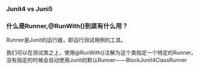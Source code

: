 ### Junit4 vs Juni5







### 什么是Runner,@RunWith()到底有什么用？

Runner是Junit的运行器，即运行测试用例的工具。

我们可以在测试类之上，使用@RunWith()注解为这个类指定一个特定的Runner。没有指定的时候会自动使用Junit的默认Runner——BlockJunit4ClassRunner